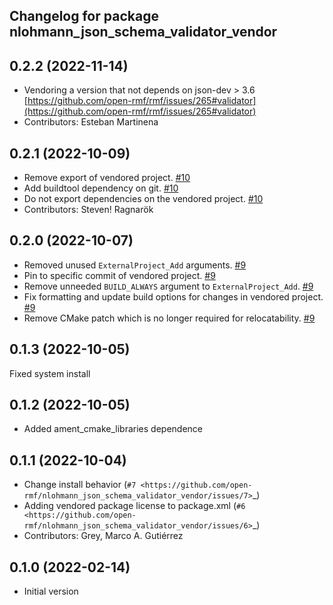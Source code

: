 ## Changelog for package nlohmann_json_schema_validator_vendor

0.2.2 (2022-11-14)
------------------
* Vendoring a version that not depends on json-dev > 3.6
  [https://github.com/open-rmf/rmf/issues/265#validator](https://github.com/open-rmf/rmf/issues/265#validator)
* Contributors: Esteban Martinena

0.2.1 (2022-10-09)
------------------
* Remove export of vendored project. [#10](https://github.com/open-rmf/nlohmann_json_schema_validator_vendor/issues/10)
* Add buildtool dependency on git. [#10](https://github.com/open-rmf/nlohmann_json_schema_validator_vendor/issues/10)
* Do not export dependencies on the vendored project. [#10](https://github.com/open-rmf/nlohmann_json_schema_validator_vendor/issues/10)
* Contributors: Steven! Ragnarök

0.2.0 (2022-10-07)
------------------
* Removed unused `ExternalProject_Add` arguments. [#9](https://github.com/open-rmf/nlohmann_json_schema_validator_vendor/pull/9)
* Pin to specific commit of vendored project. [#9](https://github.com/open-rmf/nlohmann_json_schema_validator_vendor/pull/9)
* Remove unneeded `BUILD_ALWAYS` argument to `ExternalProject_Add`. [#9](https://github.com/open-rmf/nlohmann_json_schema_validator_vendor/pull/9)
* Fix formatting and update build options for changes in vendored project. [#9](https://github.com/open-rmf/nlohmann_json_schema_validator_vendor/pull/9)
* Remove CMake patch which is no longer required for relocatability. [#9](https://github.com/open-rmf/nlohmann_json_schema_validator_vendor/pull/9)

0.1.3 (2022-10-05)
------------------
Fixed system install

0.1.2 (2022-10-05)
------------------
* Added ament_cmake_libraries dependence

0.1.1 (2022-10-04)
------------------
* Change install behavior (`#7 <https://github.com/open-rmf/nlohmann_json_schema_validator_vendor/issues/7>`_)
* Adding vendored package license to package.xml (`#6 <https://github.com/open-rmf/nlohmann_json_schema_validator_vendor/issues/6>`_)
* Contributors: Grey, Marco A. Gutiérrez

0.1.0 (2022-02-14)
------------------
* Initial version
